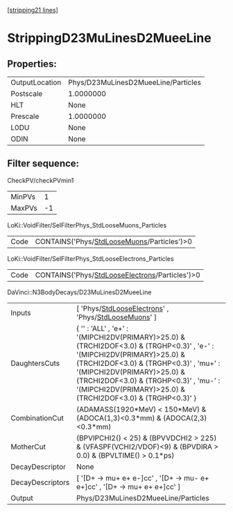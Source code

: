 [[stripping21 lines]](./stripping21-index)

# StrippingD23MuLinesD2MueeLine

## Properties:

|                |                                     |
|----------------|-------------------------------------|
| OutputLocation | Phys/D23MuLinesD2MueeLine/Particles |
| Postscale      | 1.0000000                           |
| HLT            | None                                |
| Prescale       | 1.0000000                           |
| L0DU           | None                                |
| ODIN           | None                                |

## Filter sequence:

CheckPV/checkPVmin1

|        |     |
|--------|-----|
| MinPVs | 1   |
| MaxPVs | -1  |

LoKi::VoidFilter/SelFilterPhys_StdLooseMuons_Particles

|      |                                                                                            |
|------|--------------------------------------------------------------------------------------------|
| Code | CONTAINS('Phys/[StdLooseMuons](./stripping21-commonparticles-stdloosemuons)/Particles')\>0 |

LoKi::VoidFilter/SelFilterPhys_StdLooseElectrons_Particles

|      |                                                                                                    |
|------|----------------------------------------------------------------------------------------------------|
| Code | CONTAINS('Phys/[StdLooseElectrons](./stripping21-commonparticles-stdlooseelectrons)/Particles')\>0 |

DaVinci::N3BodyDecays/D23MuLinesD2MueeLine

|                  |                                                                                                                                                                                                                                                                                                                  |
|------------------|------------------------------------------------------------------------------------------------------------------------------------------------------------------------------------------------------------------------------------------------------------------------------------------------------------------|
| Inputs           | [ 'Phys/[StdLooseElectrons](./stripping21-commonparticles-stdlooseelectrons)' , 'Phys/[StdLooseMuons](./stripping21-commonparticles-stdloosemuons)' ]                                                                                                                                                          |
| DaughtersCuts    | { '' : 'ALL' , 'e+' : '(MIPCHI2DV(PRIMARY)\>25.0) & (TRCHI2DOF\<3.0) & (TRGHP\<0.3)' , 'e-' : '(MIPCHI2DV(PRIMARY)\>25.0) & (TRCHI2DOF\<3.0) & (TRGHP\<0.3)' , 'mu+' : '(MIPCHI2DV(PRIMARY)\>25.0) & (TRCHI2DOF\<3.0) & (TRGHP\<0.3)' , 'mu-' : '(MIPCHI2DV(PRIMARY)\>25.0) & (TRCHI2DOF\<3.0) & (TRGHP\<0.3)' } |
| CombinationCut   | (ADAMASS(1920\*MeV) \< 150\*MeV) & (ADOCA(1,3)\<0.3\*mm) & (ADOCA(2,3)\<0.3\*mm)                                                                                                                                                                                                                                 |
| MotherCut        | (BPVIPCHI2() \< 25) & (BPVVDCHI2 \> 225) & (VFASPF(VCHI2/VDOF)\<9) & (BPVDIRA \> 0.0) & (BPVLTIME() \> 0.1\*ps)                                                                                                                                                                                                  |
| DecayDescriptor  | None                                                                                                                                                                                                                                                                                                             |
| DecayDescriptors | [ '[D+ -\> mu+ e+ e-]cc' , '[D+ -\> mu- e+ e+]cc' , '[D+ -\> mu+ e+ e+]cc' ]                                                                                                                                                                                                                             |
| Output           | Phys/D23MuLinesD2MueeLine/Particles                                                                                                                                                                                                                                                                              |
